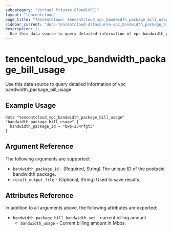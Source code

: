 ```yaml
---
subcategory: "Virtual Private Cloud(VPC)"
layout: "tencentcloud"
page_title: "TencentCloud: tencentcloud_vpc_bandwidth_package_bill_usage"
sidebar_current: "docs-tencentcloud-datasource-vpc_bandwidth_package_bill_usage"
description: |-
  Use this data source to query detailed information of vpc bandwidth_package_bill_usage
---
```


# tencentcloud_vpc_bandwidth_package_bill_usage

Use this data source to query detailed information of vpc bandwidth_package_bill_usage

## Example Usage

```hcl
data "tencentcloud_vpc_bandwidth_package_bill_usage" "bandwidth_package_bill_usage" {
  bandwidth_package_id = "bwp-234rfgt5"
}
```

## Argument Reference

The following arguments are supported:

* `bandwidth_package_id` - (Required, String) The unique ID of the postpaid bandwidth package.
* `result_output_file` - (Optional, String) Used to save results.

## Attributes Reference

In addition to all arguments above, the following attributes are exported:

* `bandwidth_package_bill_bandwidth_set` - current billing amount.
  * `bandwidth_usage` - Current billing amount in Mbps.


